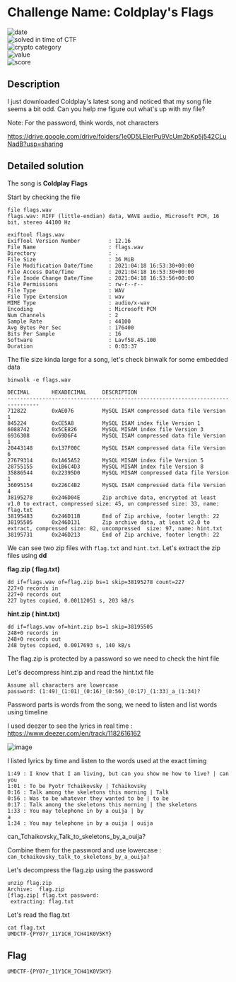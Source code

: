# Challenge Name: Coldplay's Flags






![date](https://img.shields.io/badge/date-18.04.2021-brightgreen.svg)  
![solved in time of CTF](https://img.shields.io/badge/solved-in%20time%20of%20CTF-brightgreen.svg)   
![crypto category](https://img.shields.io/badge/category-Steganography-blueviolet.svg)   
![value](https://img.shields.io/badge/value-289-blue.svg)  
![score](https://img.shields.io/badge/score-5/10-ff69b4.svg)

## Description

I just downloaded Coldplay's latest song and noticed that my song file seems a bit odd. Can you help me figure out what's up with my file?

Note: For the password, think words, not characters

https://drive.google.com/drive/folders/1e0D5LElerPu9VcUm2bKp5j542CLuNadB?usp=sharing

## Detailed solution

The song is **Coldplay Flags**  

Start by checking the file 
  
```
file flags.wav
flags.wav: RIFF (little-endian) data, WAVE audio, Microsoft PCM, 16 bit, stereo 44100 Hz
```  
```
exiftool flags.wav
ExifTool Version Number         : 12.16
File Name                       : flags.wav
Directory                       : .
File Size                       : 36 MiB
File Modification Date/Time     : 2021:04:18 16:53:30+00:00
File Access Date/Time           : 2021:04:18 16:53:30+00:00
File Inode Change Date/Time     : 2021:04:18 16:53:56+00:00
File Permissions                : rw-r--r--
File Type                       : WAV
File Type Extension             : wav
MIME Type                       : audio/x-wav
Encoding                        : Microsoft PCM
Num Channels                    : 2
Sample Rate                     : 44100
Avg Bytes Per Sec               : 176400
Bits Per Sample                 : 16
Software                        : Lavf58.45.100
Duration                        : 0:03:37
```  
The file size kinda large for a song, let's check binwalk for some embedded data  

``` 
binwalk -e flags.wav

DECIMAL       HEXADECIMAL     DESCRIPTION
--------------------------------------------------------------------------------
712822        0xAE076         MySQL ISAM compressed data file Version 1
845224        0xCE5A8         MySQL ISAM index file Version 1
6088742       0x5CE826        MySQL MISAM index file Version 3
6936308       0x69D6F4        MySQL ISAM compressed data file Version 1
20443148      0x137F00C       MySQL ISAM compressed data file Version 6
27679314      0x1A65A52       MySQL MISAM index file Version 5
28755155      0x1B6C4D3       MySQL MISAM index file Version 8
35886544      0x22395D0       MySQL MISAM compressed data file Version 1
36095154      0x226C4B2       MySQL ISAM compressed data file Version 4
38195278      0x246D04E       Zip archive data, encrypted at least v1.0 to extract, compressed size: 45, un compressed size: 33, name: flag.txt
38195483      0x246D11B       End of Zip archive, footer length: 22
38195505      0x246D131       Zip archive data, at least v2.0 to extract, compressed size: 82, uncompressed  size: 97, name: hint.txt
38195731      0x246D213       End of Zip archive, footer length: 22
```  

We can see two zip files with ```flag.txt``` and ```hint.txt```. Let's extract the zip files using **dd**  

**flag.zip ( flag.txt)** 
  
```
dd if=flags.wav of=flag.zip bs=1 skip=38195278 count=227
227+0 records in
227+0 records out
227 bytes copied, 0.00112051 s, 203 kB/s
```  

**hint.zip ( hint.txt)** 

```
dd if=flags.wav of=hint.zip bs=1 skip=38195505
248+0 records in
248+0 records out
248 bytes copied, 0.0017693 s, 140 kB/s
```
The flag.zip is protected by a password so we need to check the hint file 

Let's decompress hint.zip and read the hint.txt file 

```
Assume all characters are lowercase
password: (1:49)_(1:01)_(0:16)_(0:56)_(0:17)_(1:33)_a_(1:34)?     
```
Password parts is words from the song, we need to listen and list words using timeline 

I used deezer to see the lyrics in real time  : https://www.deezer.com/en/track/1182616162 

![image](https://user-images.githubusercontent.com/72421091/115186171-bf6a7980-a0d0-11eb-9fd2-b2155e324629.png)

I listed lyrics by time and listen to the words used at the exact timing 

```
1:49 : I know that I am living, but can you show me how to live? | can you
1:01 : To be Pyotr Tchaikovsky | Tchaikovsky
0:16 : Talk among the skeletons this morning | Talk
0:56 : Was to be whatever they wanted to be | to be
0:17 : Talk among the skeletons this morning | the skeletons
1:33 : You may telephone in by a ouija | by 
a
1:34 : You may telephone in by a ouija | ouija
```  

can_Tchaikovsky_Talk_to_skeletons_by_a_ouija?

Combine them for the password and use lowercase : ```can_tchaikovsky_talk_to_skeletons_by_a_ouija?``` 

Let's decompress the flag.zip using the password  

```
unzip flag.zip
Archive:  flag.zip
[flag.zip] flag.txt password:
 extracting: flag.txt
``` 
Let's read the flag.txt  

```
cat flag.txt
UMDCTF-{PY07r_11Y1CH_7CH41K0V5KY}   
```
## Flag

```
UMDCTF-{PY07r_11Y1CH_7CH41K0V5KY}   
```
